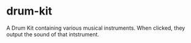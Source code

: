 # drum-kit
A Drum Kit containing various musical instruments. When clicked, they output the sound of that intstrument.
